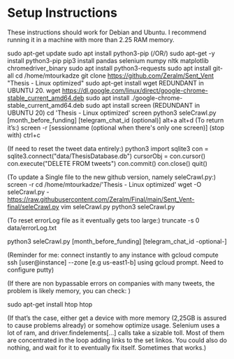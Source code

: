 # Setup Instructions

These instructions should work for Debian and Ubuntu. I recommend running it in a machine with more than 2.25 RAM memory.

sudo apt-get update
sudo apt install python3-pip (/OR/) sudo apt-get -y install python3-pip
pip3 install pandas selenium numpy nltk matplotlib chromedriver_binary
sudo apt install python3-requests
sudo apt install git-all
cd /home/mtourkadze
git clone https://github.com/Zeralm/Sent_Vent "Thesis - Linux optimized"
sudo apt-get install wget REDUNDANT in UBUNTU 20.
wget https://dl.google.com/linux/direct/google-chrome-stable_current_amd64.deb
sudo apt install ./google-chrome-stable_current_amd64.deb
sudo apt install screen     (REDUNDANT in UBUNTU 20)
cd 'Thesis - Linux optimized'
screen
python3 seleCrawl.py [month_before_funding] [telegram_chat_id (optional)]
alt+a 
alt+d
(To return it’s:) screen -r [sessionname (optional when there's only one screen)]
(stop with) ctrl+c

(If need to reset the tweet data entirely:)
python3
import sqlite3
con = sqlite3.connect("data/ThesisDatabase.db")
cursorObj = con.cursor()
con.execute("DELETE FROM tweets")
con.commit()
con.close()
quit()

(To update a Single file to the new github version, namely seleCrawl.py:)
screen -r
cd /home/mtourkadze/'Thesis - Linux optimized'
wget -O seleCrawl.py - https://raw.githubusercontent.com/Zeralm/Final/main/Sent_Vent-final/seleCrawl.py
vim seleCrawl.py
python3 seleCrawl.py 


(To reset errorLog file as it eventually gets too large:)
truncate -s 0 data/errorLog.txt


python3 seleCrawl.py [month_before_funding] [telegram_chat_id -optional-]

(Reminder for me: connect instantly to any instance with gcloud compute ssh [user@instance] --zone [e.g us-east1-b] using gcloud prompt. Need to configure putty)


(If there are non bypassable errors on companies with many tweets, the problem is likely memory, you can check: )

sudo apt-get install htop
htop


(If that’s the case, either get a device with more memory (2,25GB is assured to cause problems already) or somehow optimize usage. Selenium uses a lot of ram, and driver.findelements[...] calls take a sizable toll. Most of them are concentrated in the loop adding links to the set linkos. 
You could also do nothing, and wait for it to eventually fix itself. Sometimes that works.)

